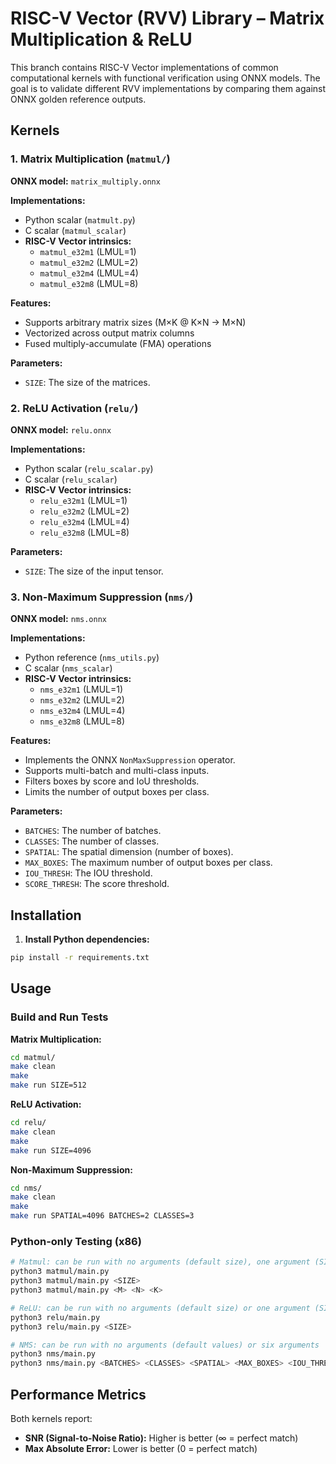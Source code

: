 # RISC-V Vector (RVV) Library – Matrix Multiplication & ReLU

This branch contains RISC-V Vector implementations of common computational kernels with functional verification using ONNX models. The goal is to validate different RVV implementations by comparing them against ONNX golden reference outputs.

## Kernels

### 1. Matrix Multiplication (`matmul/`)

**ONNX model:** `matrix_multiply.onnx`

**Implementations:**
- Python scalar (`matmult.py`)
- C scalar (`matmul_scalar`)
- **RISC-V Vector intrinsics:**
  - `matmul_e32m1` (LMUL=1)
  - `matmul_e32m2` (LMUL=2)
  - `matmul_e32m4` (LMUL=4)
  - `matmul_e32m8` (LMUL=8)

**Features:**
- Supports arbitrary matrix sizes (M×K @ K×N → M×N)
- Vectorized across output matrix columns
- Fused multiply-accumulate (FMA) operations

**Parameters:**
- `SIZE`: The size of the matrices.

### 2. ReLU Activation (`relu/`)

**ONNX model:** `relu.onnx`

**Implementations:**
- Python scalar (`relu_scalar.py`)
- C scalar (`relu_scalar`)
- **RISC-V Vector intrinsics:**
  - `relu_e32m1` (LMUL=1)
  - `relu_e32m2` (LMUL=2) 
  - `relu_e32m4` (LMUL=4)
  - `relu_e32m8` (LMUL=8)

**Parameters:**
- `SIZE`: The size of the input tensor.

### 3. Non-Maximum Suppression (`nms/`)

**ONNX model:** `nms.onnx`

**Implementations:**
- Python reference (`nms_utils.py`)
- C scalar (`nms_scalar`)
- **RISC-V Vector intrinsics:**
  - `nms_e32m1` (LMUL=1)
  - `nms_e32m2` (LMUL=2)
  - `nms_e32m4` (LMUL=4)
  - `nms_e32m8` (LMUL=8)

**Features:**
- Implements the ONNX `NonMaxSuppression` operator.
- Supports multi-batch and multi-class inputs.
- Filters boxes by score and IoU thresholds.
- Limits the number of output boxes per class.

**Parameters:**
- `BATCHES`: The number of batches.
- `CLASSES`: The number of classes.
- `SPATIAL`: The spatial dimension (number of boxes).
- `MAX_BOXES`: The maximum number of output boxes per class.
- `IOU_THRESH`: The IOU threshold.
- `SCORE_THRESH`: The score threshold.

## Installation

1. **Install Python dependencies:**
```bash
pip install -r requirements.txt
```
## Usage

### Build and Run Tests

**Matrix Multiplication:**
```bash
cd matmul/
make clean
make       
make run SIZE=512    
```

**ReLU Activation:**
```bash
cd relu/
make clean
make         
make run SIZE=4096    
```

**Non-Maximum Suppression:**
```bash
cd nms/
make clean
make
make run SPATIAL=4096 BATCHES=2 CLASSES=3
```

### Python-only Testing (x86)

```bash
# Matmul: can be run with no arguments (default size), one argument (SIZE), or three arguments (M, N, K)
python3 matmul/main.py
python3 matmul/main.py <SIZE>
python3 matmul/main.py <M> <N> <K>

# ReLU: can be run with no arguments (default size) or one argument (SIZE)
python3 relu/main.py
python3 relu/main.py <SIZE>

# NMS: can be run with no arguments (default values) or six arguments
python3 nms/main.py
python3 nms/main.py <BATCHES> <CLASSES> <SPATIAL> <MAX_BOXES> <IOU_THRESH> <SCORE_THRESH>
```

## Performance Metrics

Both kernels report:
- **SNR (Signal-to-Noise Ratio):** Higher is better (∞ = perfect match)
- **Max Absolute Error:** Lower is better (0 = perfect match)
